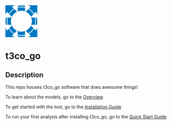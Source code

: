 <img src="nrel_logo.png" width="100" height="100">

# **t3co_go** 

## Description

This repo houses t3co_go software that does awesome things!

To learn about the models, go to the [Overview](./t3co_go_overview.md)

To get started with the tool, go to the [Installation Guide](./installation.md)

To run your first analysis after installing t3co_go, go to the [Quick Start Guide](./quick_start.md)

